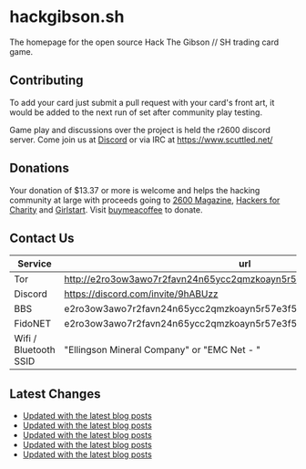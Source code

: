 # hackgibson.sh
The homepage for the open source Hack The Gibson // SH trading card game.


## Contributing

To add your card just submit a pull request with your card's front art, it would be added to the next run of set after community play testing.

Game play and discussions over the project is held the r2600 discord server. Come join us at [Discord](https://discord.com/invite/9hABUzz) or via IRC at https://www.scuttled.net/


## Donations

Your donation of $13.37 or more is welcome and helps the hacking community at large with proceeds going to [2600 Magazine](https://2600.com/), [Hackers for Charity](https://hackersforcharity.org) and [Girlstart](https://girlstart.org).  Visit [buymeacoffee](https://www.buymeacoffee.com/hackgibson.sh) to donate.


## Contact Us

Service | url
-|-
Tor | http://e2ro3ow3awo7r2favn24n65ycc2qmzkoayn5r57e3f56nvjwdcgg32ad.onion
Discord | https://discord.com/invite/9hABUzz
BBS | e2ro3ow3awo7r2favn24n65ycc2qmzkoayn5r57e3f56nvjwdcgg32ad.onion:23
FidoNET | e2ro3ow3awo7r2favn24n65ycc2qmzkoayn5r57e3f56nvjwdcgg32ad.onion:24554
Wifi / Bluetooth SSID | "Ellingson Mineral Company" or "EMC Net - <fidonet address>"

## Latest Changes
<!-- BLOG-POST-LIST:START -->
- [Updated with the latest blog posts](https://github.com/DFW2600/hackgibson.sh/commit/a690db217065bac1fc2f7b804bf90fabbd433fc0)
- [Updated with the latest blog posts](https://github.com/DFW2600/hackgibson.sh/commit/d28bec8a3789767aac7246049219d5e08bf54b5a)
- [Updated with the latest blog posts](https://github.com/DFW2600/hackgibson.sh/commit/2d33be75424e435792f60f60f2c77f3eb3cdc2f1)
- [Updated with the latest blog posts](https://github.com/DFW2600/hackgibson.sh/commit/30880fb1316315a392f9ff3143ed2a2650bad7f3)
- [Updated with the latest blog posts](https://github.com/DFW2600/hackgibson.sh/commit/e4b03fd350b40d4a1243ad5dce5b7fc674d368f1)
<!-- BLOG-POST-LIST:END -->
